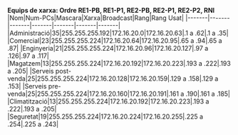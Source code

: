 **Equips de xarxa: Ordre RE1-PB, RE1-P1, RE2-PB, RE2-P1, RE2-P2, RNI** 
|Nom|Num-PCs|Mascara|Xarxa|Broadcast|Rang|Rang Usat|
|-------|-------|-------|-------|-------|-------|-------|
|Administració|35|255.255.255.192|172.16.20.0|172.16.20.63|.1 a .62|.1 a .35|
|Comercial|23|255.255.255.224|172.16.20.64|172.16.20.95|.65 a .94|.65 a .87|
|Enginyeria|21|255.255.255.224|172.16.20.96|172.16.20.127|.97 a .126|.97 a .117|
|Magatzem|13|255.255.255.224|172.16.20.192|172.16.20.223|.193 a .222|.193 a .205|
|Serveis post-venda|25|255.255.255.224|172.16.20.128|172.16.20.159|.129 a .158|.129 a .153|
|Serveis pre-venda|25|255.255.255.224|172.16.20.160|172.16.20.191|.161 a .190|.161 a .185|
|Climatització|13|255.255.255.224|172.16.20.192|172.16.20.223|.193 a .222|.193 a .205|
|Seguretat|19|255.255.255.224|172.16.20.224|172.16.20.255|.225 a .254|.225 a .243| 

